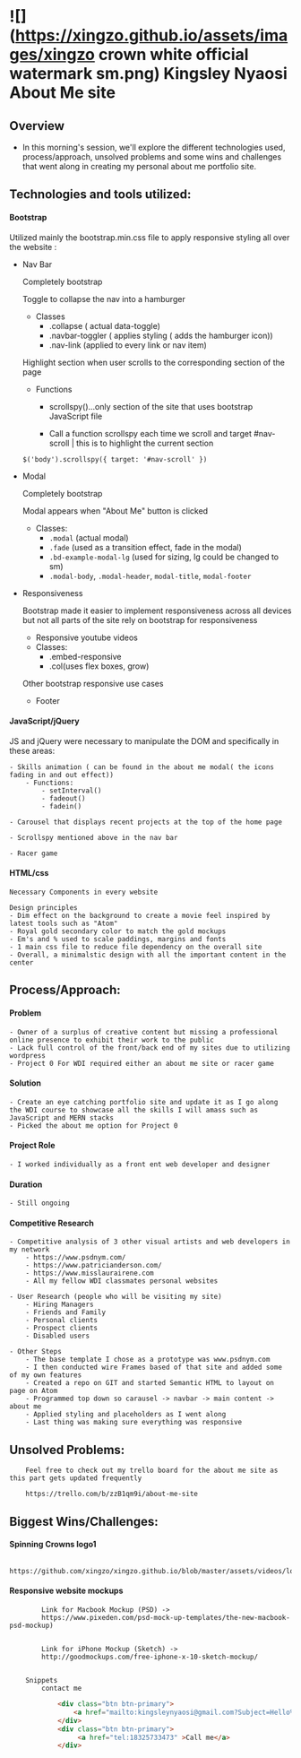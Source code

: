 # ![](https://xingzo.github.io/assets/images/xingzo crown white official watermark sm.png) Kingsley Nyaosi About Me site

## Overview
- In this morning's session, we'll explore the different technologies used, process/approach, unsolved problems and some wins and challenges that went along in creating my personal about me portfolio site.


<a name="jquery"></a>
## Technologies and tools utilized:

#### Bootstrap
Utilized mainly the bootstrap.min.css file to apply responsive styling all over the website :

- Nav Bar

	Completely bootstrap

	Toggle to collapse the nav into a hamburger
	- Classes
		- .collapse ( actual data-toggle)
		- .navbar-toggler ( applies styling ( adds the hamburger icon))
		- .nav-link (applied to every link or nav item)

	Highlight section when user scrolls to the corresponding section of the page
	- Functions
		- scrollspy()…only section of the site that uses bootstrap JavaScript file

		- Call a function scrollspy each time we scroll and target #nav-scroll |
		this is to highlight the current section

	 `$('body').scrollspy({ target: '#nav-scroll' })`


- Modal

	Completely bootstrap

	Modal appears when "About Me" button is clicked
	- Classes:
		- `.modal` (actual modal)
		- `.fade` (used as a transition effect, fade in the modal)
		- `.bd-example-modal-lg` (used for sizing, lg could be changed to sm)
		- `.modal-body`, `.modal-header`, `modal-title`, `modal-footer`

- Responsiveness

	Bootstrap made it easier to implement responsiveness across all devices but not all parts of the site rely on bootstrap for responsiveness

	- Responsive youtube videos
	- Classes:
		- .embed-responsive
		- .col(uses flex boxes, grow)


	Other bootstrap responsive use cases
	- Footer


#### JavaScript/jQuery
JS and jQuery were necessary to manipulate the DOM and specifically in these areas:

	- Skills animation ( can be found in the about me modal( the icons fading in and out effect))
		- Functions:
			- setInterval()
			- fadeout()
			- fadein()

	- Carousel that displays recent projects at the top of the home page

	- Scrollspy mentioned above in the nav bar

	- Racer game

#### HTML/css
	Necessary Components in every website

	Design principles
	- Dim effect on the background to create a movie feel inspired by latest tools such as "Atom"
	- Royal gold secondary color to match the gold mockups
	- Em's and % used to scale paddings, margins and fonts
	- 1 main css file to reduce file dependency on the overall site
	- Overall, a minimalstic design with all the important content in the center


## Process/Approach:

#### Problem
	- Owner of a surplus of creative content but missing a professional online presence to exhibit their work to the public
	- Lack full control of the front/back end of my sites due to utilizing wordpress
	- Project 0 For WDI required either an about me site or racer game

#### Solution
	- Create an eye catching portfolio site and update it as I go along the WDI course to showcase all the skills I will amass such as JavaScript and MERN stacks
	- Picked the about me option for Project 0

#### Project Role
 	- I worked individually as a front ent web developer and designer

#### Duration
	- Still ongoing

#### Competitive Research

	- Competitive analysis of 3 other visual artists and web developers in my network
		- https://www.psdnym.com/
		- https://www.patricianderson.com/
		- https://www.misslaurairene.com
		- All my fellow WDI classmates personal websites

	- User Research (people who will be visiting my site)
		- Hiring Managers
		- Friends and Family
		- Personal clients
		- Prospect clients
		- Disabled users

	- Other Steps
		- The base template I chose as a prototype was www.psdnym.com
		- I then conducted wire Frames based of that site and added some of my own features
		- Created a repo on GIT and started Semantic HTML to layout on page on Atom
		- Programmed top down so carausel -> navbar -> main content -> about me
		- Applied styling and placeholders as I went along
		- Last thing was making sure everything was responsive


## Unsolved Problems:		
		Feel free to check out my trello board for the about me site as this part gets updated frequently

		https://trello.com/b/zzB1qm9i/about-me-site



## Biggest Wins/Challenges:

#### Spinning Crowns logo1
			https://github.com/xingzo/xingzo.github.io/blob/master/assets/videos/logotrial.gif

#### Responsive website mockups

			Link for Macbook Mockup (PSD) ->
			https://www.pixeden.com/psd-mock-up-templates/the-new-macbook-psd-mockup)


			Link for iPhone Mockup (Sketch) ->
			http://goodmockups.com/free-iphone-x-10-sketch-mockup/


		Snippets
			contact me

```html
			<div class="btn btn-primary">
				<a href="mailto:kingsleynyaosi@gmail.com?Subject=Hello%20world" >Email me</a>
			</div>
			<div class="btn btn-primary">
				 <a href="tel:18325733473" >Call me</a>
			</div>
```
